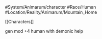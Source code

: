#System/Animarum/character
#Race/Human
#Location/Reality/Animarum/Mountain_Home

[[Characters]]

gen mod +4 human with demonic help
